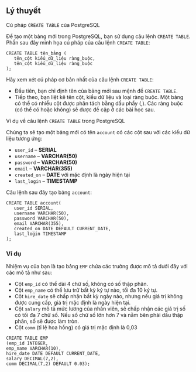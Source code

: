 ## Lý thuyết
Cú pháp `CREATE TABLE` của PostgreSQL

Để tạo một bảng mới trong PostgreSQL, bạn sử dụng câu lệnh `CREATE TABLE`. Phần sau đây minh họa cú pháp của câu lệnh `CREATE TABLE`:
```
CREATE TABLE tên_bảng (
   tên_cột kiểu_dữ_liệu ràng_buộc,
   tên_cột kiểu_dữ_liệu ràng_buộc
);
```
Hãy xem xét cú pháp cơ bản nhất của câu lệnh `CREATE TABLE`:

- Đầu tiên, bạn chỉ định tên của bảng mới sau mệnh đề `CREATE TABLE`.
- Tiếp theo, bạn liệt kê tên cột, kiểu dữ liệu và loại ràng buộc. Một bảng có thể có nhiều cột được phân tách bằng dấu phẩy (,). Các ràng buộc (có thể có hoặc không) sẽ được đề cập ở các bài học sau. 

Ví dụ về câu lệnh `CREATE TABLE` trong PostgreSQL

Chúng ta sẽ tạo một bảng mới có tên `account` có các cột sau với các kiểu dữ liệu tương ứng:

- `user_id` – **SERIAL**
- `username` – **VARCHAR(50)**
- `password` – **VARCHAR(50)**
- `email` – **VARCHAR(355)**
- `created_on` – **DATE** với mặc định là ngày hiện tại
- `last_login` – **TIMESTAMP**

Câu lệnh sau đây tạo bảng `account`:
```
CREATE TABLE account(
   user_id SERIAL,
   username VARCHAR(50),
   password VARCHAR(50),
   email VARCHAR(355),
   created_on DATE DEFAULT CURRENT_DATE,
   last_login TIMESTAMP
);
```
### Ví dụ
Nhiệm vụ của bạn là tạo bảng `EMP` chứa các trường được mô tả dưới đây với các mô tả như sau:

- Cột `emp_id` có thể dài 4 chữ số, không có số thập phân.
- Cột `emp_name` có thể lưu trữ bất kỳ ký tự nào, tối đa 10 ký tự.
- Cột `hire_date` sẽ chấp nhận bất kỳ ngày nào, nhưng nếu giá trị không được cung cấp, giá trị mặc định là ngày hiện tại.
- Cột `salary` mô tả mức lương của nhân viên, sẽ chấp nhận các giá trị số có tối đa 7 chữ số. Nếu số chữ số lớn hơn 7 và nằm bên phải dấu thập phân, số sẽ được làm tròn.
- Cột `comm` (tỉ lệ hoa hồng) có giá trị mặc định là 0,03

```
CREATE TABLE EMP
(emp_id INTEGER,
emp_name VARCHAR(10),
hire_date DATE DEFAULT CURRENT_DATE,
salary DECIMAL(7,2),
comm DECIMAL(7,2) DEFAULT 0.03);
```
